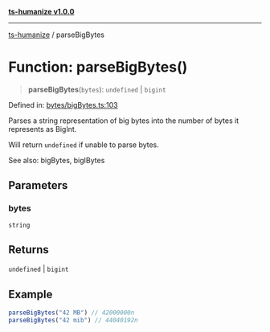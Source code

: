 [**ts-humanize v1.0.0**](../README.md)

***

[ts-humanize](../README.md) / parseBigBytes

# Function: parseBigBytes()

> **parseBigBytes**(`bytes`): `undefined` \| `bigint`

Defined in: [bytes/bigBytes.ts:103](https://github.com/Shiv-SB/ts-humanize/blob/540ea280fbbffb4f02169023da1f5402482baf2b/src/bytes/bigBytes.ts#L103)

Parses a string representation of big bytes into the number of bytes it represents as BigInt.

Will return `undefined` if unable to parse bytes.

See also: bigBytes, bigIBytes

## Parameters

### bytes

`string`

## Returns

`undefined` \| `bigint`

## Example

```ts
parseBigBytes("42 MB") // 42000000n
parseBigBytes("42 mib") // 44040192n
```
